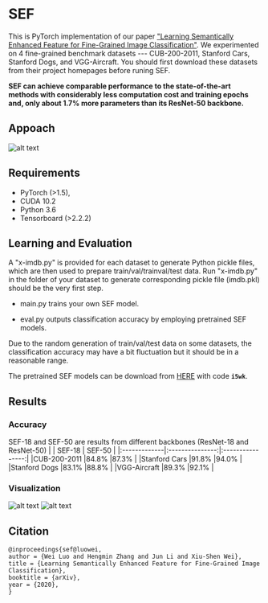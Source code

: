 # SEF
This is PyTorch implementation of our paper ["Learning Semantically Enhanced Feature for Fine-Grained Image Classification"](about:blank). We experimented on 4 fine-grained benchmark datasets --- CUB-200-2011, Stanford Cars, Stanford Dogs, and VGG-Aircraft. You should first download these datasets from their project homepages before runing SEF.

**SEF can achieve comparable performance to the state-of-the-art methods with considerably less computation cost and training epochs and, only about 1.7% more parameters than its ResNet-50 backbone.**

## Appoach

![alt text](https://github.com/cswluo/SEF/blob/master/figs/sef.png)

## Requirements

- PyTorch (>1.5), 
- CUDA 10.2 
- Python 3.6
- Tensorboard (>2.2.2)

## Learning and Evaluation
A "x-imdb.py" is provided for each dataset to generate Python pickle files, which are then used to prepare train/val/trainval/test data. Run "x-imdb.py" in the folder of your dataset to generate corresponding pickle file (imdb.pkl) should be the very first step.

- main.py trains your own SEF model.

- eval.py outputs classification accuracy by employing pretrained SEF models.   

Due to the random generation of train/val/test data on some datasets, the classification accuracy may have a bit fluctuation but it should be in a reasonable range.

The pretrained SEF models can be download from [HERE](https://pan.baidu.com/s/1r-mP0mQop20bSGnau6SUGg) with code **`i5wk`**. 

## Results

### Accuracy
SEF-18 and SEF-50 are results from different backbones (ResNet-18 and ResNet-50)
|              |        SEF-18    | SEF-50 |
|:-------------|:---------------:|:----------------:|
|CUB-200-2011  |84.8%            |87.3%             |
|Stanford Cars |91.8%            |94.0%             |
|Stanford Dogs |83.1%            |88.8%             |
|VGG-Aircraft  |89.3%            |92.1%             |

### Visualization
![alt text](https://github.com/cswluo/SEF/blob/master/figs/corr.png)
![alt text](https://github.com/cswluo/SEF/blob/master/figs/visualization.png)
## Citation
```
@inproceedings{sef@luowei,
author = {Wei Luo and Hengmin Zhang and Jun Li and Xiu-Shen Wei},
title = {Learning Semantically Enhanced Feature for Fine-Grained Image Classification},
booktitle = {arXiv},
year = {2020},
}
```
